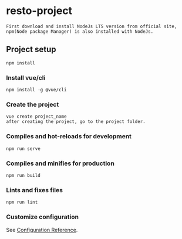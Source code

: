 # resto-project
```
First download and install NodeJs LTS version from official site, npm(Node package Manager) is also installed with NodeJs.
```
## Project setup
```
npm install
```
### Install vue/cli 
```
npm install -g @vue/cli
```
### Create the project
```
vue create project_name   
after creating the project, go to the project folder.
```
### Compiles and hot-reloads for development
```
npm run serve
```
### Compiles and minifies for production
```
npm run build
```
### Lints and fixes files
```
npm run lint
```
### Customize configuration
See [Configuration Reference](https://cli.vuejs.org/config/).
